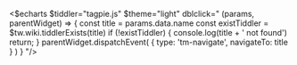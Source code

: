 <!-- add 里面的log 无法在控制台输出
-->

<$echarts $tiddler="tagpie.js" $theme="light"  dblclick="
	(params, parentWidget) => {
		const title = params.data.name
		const existTiddler = $tw.wiki.tiddlerExists(title)
		if (!existTiddler) {
			console.log(title + ' not found')
			return;
		}
		parentWidget.dispatchEvent(
			{ type: 'tm-navigate', navigateTo: title }
		)
	}
"/>
